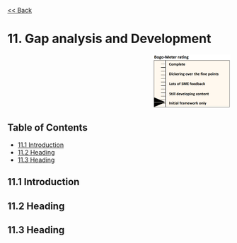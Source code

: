 [<< Back](../)

# 11. Gap analysis and Development
<p align="right"><img src="../figures/bogo_ifo.png" alt="scope" title="Scope" width="35%"/></p>

## Table of Contents
* [11.1 Introduction](#11.1)
* [11.2 Heading](#11.2)
* [11.3 Heading](#11.3)

<a name="11.1"></a>
## 11.1 Introduction


<a name="11.2"></a>
## 11.2 Heading


<a name="11.3"></a>
## 11.3 Heading
